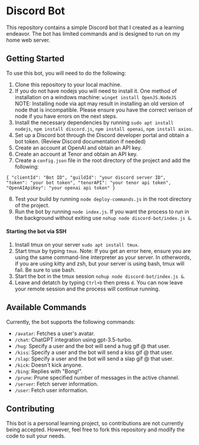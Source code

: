 # Discord Bot

This repository contains a simple Discord bot that I created as a learning endeavor. The bot has limited commands and is designed to run on my home web server.

## Getting Started

To use this bot, you will need to do the following:

1. Clone this repository to your local machine.
2. If you do not have nodejs you will need to install it. One method of installation on a windows machine: `winget install OpenJS.NodeJS`
   NOTE: Installing node via apt may result in installing an old version of node that is incompatible. Please ensure you have the correct verison of node if you have errors on the next steps.
4. Install the necessary dependencies by running `sudo apt install nodejs`, `npm install discord.js`, `npm install openai`, `npm install axios`. 
5. Set up a Discord bot through the Discord developer portal and obtain a bot token. (Review Discord documentation if needed)
6. Create an account at OpenAI and obtain an API key.
7. Create an account at Tenor and obtain an API key.
8. Create a `config.json` file in the root directory of the project and add the following:

  
<code>{
    "clientId": "Bot ID",
    "guildId": "your discord server ID",
    "token": "your bot token",
    "tenorAPI": "your tenor api token",
    "OpenAIApiKey": "your openai api token"
      }</code>
  
8. Test your build by running `node deploy-commands.js` in the root directory of the project. 
9. Run the bot by running `node index.js`. If you want the process to run in the background without exiting use `nohup node discord-bot/index.js &`.
#### Starting the bot via SSH
1. Install tmux on your server `sudo apt install tmux`.
2. Start tmux by typing `tmux`.
   Note: If you get an error here, ensure you are using the same command-line interpreter as your server. In otherwords, if you are using kitty and zsh, but your server is using bash, tmux will fail. Be sure to use bash.
3. Start the bot in the tmux session `nohup node discord-bot/index.js &`.
4. Leave and detatch by typing `Ctrl+b` then press `d`.
   You can now leave your remote session and the process will continue running.
   
## Available Commands

Currently, the bot supports the following commands:

- `/avatar`: Fetches a user's avatar.
- `/chat`: ChatGPT integration using gpt-3.5-turbo. 
- `/hug`: Specify a user and the bot will send a hug gif @ that user.
- `/kiss`: Specify a user and the bot will send a kiss gif @ that user.
- `/slap`: Specify a user and the bot will send a slap gif @ that user.
- `/kick`: Doesn't kick anyone.
- `/bing`: Replies with "Bong!".
- `/prune`: Prune specified number of messages in the active channel.
- `/server`: Fetch server information.
- `/user`: Fetch user information.


## Contributing

This bot is a personal learning project, so contributions are not currently being accepted. However, feel free to fork this repository and modify the code to suit your needs.
